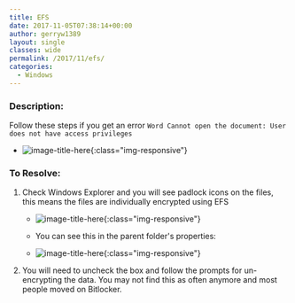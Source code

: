 ```yaml
---
title: EFS
date: 2017-11-05T07:38:14+00:00
author: gerryw1389
layout: single
classes: wide
permalink: /2017/11/efs/
categories:
  - Windows
---
```

<!--more-->

### Description:

Follow these steps if you get an error `Word Cannot open the document: User does not have access privileges`

   - ![image-title-here](https://automationadmin.com/assets/images/uploads/2018/08/efs-1.png){:class="img-responsive"}


### To Resolve:

1. Check Windows Explorer and you will see padlock icons on the files, this means the files are individually encrypted using EFS

   - ![image-title-here](https://automationadmin.com/assets/images/uploads/2018/08/efs-3.png){:class="img-responsive"} 

   - You can see this in the parent folder's properties:

   - ![image-title-here](https://automationadmin.com/assets/images/uploads/2018/08/efs-2.png){:class="img-responsive"}

2. You will need to uncheck the box and follow the prompts for un-encrypting the data. You may not find this as often anymore and most people moved on Bitlocker.